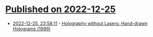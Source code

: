# [Published on 2022-12-25](index.md)

* [2022-12-25, 23:58:11](https://news.ycombinator.com/item?id=34132917) - [Holography without Lasers: Hand-drawn Holograms (1999)](http://amasci.com/amateur/holo1.html)
